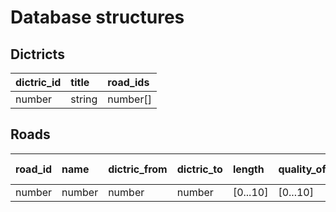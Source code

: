 # Database structures

## Dictricts

| dictric_id | title  | road_ids |
| ---------- | :----- | :------- |
| number     | string | number[] |

## Roads

| road_id | name   | dictric_from | dictric_to | length   | quality_of_roads | speed_bumbs_count | traffic_lights_count | averager_coeff (skip) |
| ------- | :----- |:------------ | :--------- | :------- | :--------------- | :---------------- | :------------------- | :-------------------- |
| number  | number | number       | number     | [0...10] | [0...10]         | number            | number               | [0...1]               |
